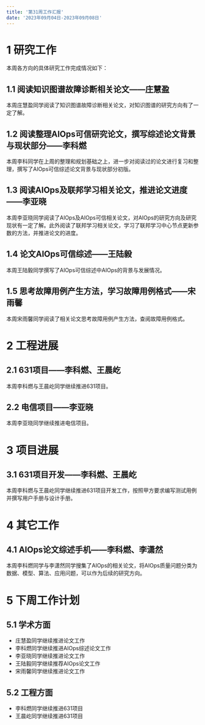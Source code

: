 ```yaml
---
title: '第31周工作汇报'
date: '2023年09月04日-2023年09月08日'
---
```


<!-- 只允许使用一级标题和二级标题 -->

# 1 研究工作

本周各方向的具体研究工作完成情况如下：

## 1.1 阅读知识图谱故障诊断相关论文——庄慧盈

本周庄慧盈同学阅读了知识图谱故障诊断相关论文，对知识图谱的研究方向有了一定了解。

## 1.2 阅读整理AIOps可信研究论文，撰写综述论文背景与现状部分——李科燃

本周李科同学在上周的整理和规划基础之上，进一步对阅读过的论文进行复习和整理，撰写了AIOps可信综述论文背景与现状部分初版。

## 1.3 阅读AIOps及联邦学习相关论文，推进论文进度——李亚晓

本周李亚晓同学阅读了AIOps及AIOps可信相关论文，对AIOps的研究方向及研究现状有一定了解。此外阅读了联邦学习相关论文，学习了联邦学习中心节点更新参数的方法，并推进论文的进度。

## 1.4 论文AIOps可信综述——王陆毅

本周王陆毅同学撰写了AIOps可信综述中AIOps的背景与发展情况。

## 1.5 思考故障用例产生方法，学习故障用例格式——宋雨馨

本周宋雨馨同学阅读了相关论文思考故障用例产生方法，查阅故障用例格式。

# 2 工程进展

## 2.1 631项目——李科燃、王晨屹

本周李科燃与王晨屹同学继续推进631项目。

## 2.2 电信项目——李亚晓

本周李亚晓同学继续推进电信项目。

# 3 项目进展

## 3.1 631项目开发——李科燃、王晨屹

本周李科燃与王晨屹同学继续推进631项目开发工作，按照甲方要求编写测试用例并撰写用户手册与设计手册。

# 4 其它工作

## 4.1 AIOps论文综述手机——李科燃、李潇然

本周李科燃同学与李潇然同学搜集了AIOps的相关论文，将AIOps质量问题分类为数据、模型、算法、应用问题，可以作为后续的研究方向。

# 5 下周工作计划

## 5.1 学术方面

+ 庄慧盈同学继续推进论文工作
+ 李科燃同学继续推进AIOps综述论文工作
+ 李亚晓同学继续推进论文工作
+ 王陆毅同学继续推荐AIOps论文工作
+ 宋雨馨同学继续推进论文工作

## 5.2 工程方面

+ 李科燃同学继续推进631项目
+ 王晨屹同学继续推进631项目
